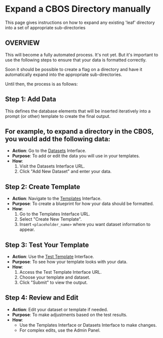 
# Expand a CBOS Directory manually

This page gives instructions on how to expand any existing 'leaf' directory into a set of appropriate sub-directories

## OVERVIEW
This will become a fully automated process. It's not yet. But it's important to use the following steps to ensure that your data is formatted correctly.

Soon it should be possible to create a flag on a directory and have it automatically expand into the appropriate sub-directories.

Until then, the process is as follows:


## Step 1: Add Data
This defines the database elements that will be inserted iteratively into a prompt (or other) template to create the final output.

For example, to expand a directory in the CBOS, you would add the following data:
- 

- **Action**: Go to the [Datasets](http://34.244.159.150:8000/api/datasets/) Interface.
- **Purpose**: To add or edit the data you will use in your templates.
- **How**:
  1. Visit the Datasets Interface URL.
  2. Click "Add New Dataset" and enter your data.

## Step 2: Create Template

- **Action**: Navigate to the [Templates](http://34.244.159.150:8000/api/templates/) Interface.
- **Purpose**: To create a blueprint for how your data should be formatted.
- **How**:
  1. Go to the Templates Interface URL.
  2. Select "Create New Template".
  3. Insert `<placeholder_name>` where you want dataset information to appear.

## Step 3: Test Your Template

- **Action**: Use the [Test Template](http://34.244.159.150:8000/modular-scripts/test/) Interface.
- **Purpose**: To see how your template looks with your data.
- **How**:
  1. Access the Test Template Interface URL.
  2. Choose your template and dataset.
  3. Click "Submit" to view the output.

## Step 4: Review and Edit

- **Action**: Edit your dataset or template if needed.
- **Purpose**: To make adjustments based on the test results.
- **How**:
  - Use the Templates Interface or Datasets Interface to make changes.
  - For complex edits, use the Admin Panel.

